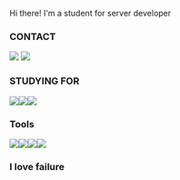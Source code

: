 Hi there! I'm a student for server developer 
 ### CONTACT 
<a href="https://www.instagram.com/hyunw9/" target="_blank"><img src="https://img.shields.io/badge/instagram-E4405F?style=flat-square&logo=instagram&logoColor=white"/></a>
<img src="https://img.shields.io/badge/rkdgsudnr32@naver.com-3FE669?style=flat-square&logo=gmail&logoColor=white"/>

  
 ### STUDYING FOR 
<img src="https://img.shields.io/badge/springboot-6DB33F?style=flat-square&logo=springboot&logoColor=white"/><img src="https://img.shields.io/badge/mysql-4479A1?style=flat-square&logo=mysql&logoColor=white"/><img src="https://img.shields.io/badge/amazonec2-FF9900?style=flat-square&logo=mysql&logoColor=white"/>


 ### Tools
<img src="https://img.shields.io/badge/git-F05032?style=flat-square&logo=git&logoColor=white"/><img src="https://img.shields.io/badge/slack-4A154B?style=flat-square&logo=slack&logoColor=white"/><img src="https://img.shields.io/badge/discord-5865F2?style=flat-square&logo=discord&logoColor=white"/><img src="https://img.shields.io/badge/notion-000000?style=flat-square&logo=notion&logoColor=white"/>


### I love failure 
